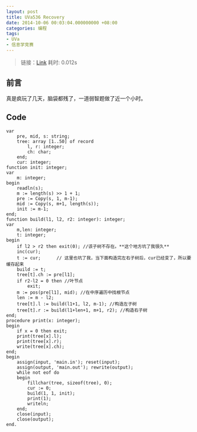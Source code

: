 ```yaml
---
layout: post
title: UVa536 Recovery
date: 2014-10-06 00:03:04.000000000 +08:00
categories: 编程
tags:
- UVa
- 信息学竞赛
---
```

<blockquote>
<p>链接：<a href="http://uva.onlinejudge.org/index.php?option=com_onlinejudge&amp;Itemid=8&amp;category=7&amp;page=show_problem&amp;problem=477">Link</a> 耗时: 0.012s</p>
</blockquote>
<h2>前言</h2>
<p>真是疯玩了几天，脑袋都残了，一道弱智题做了近一个小时。</p>
<h2>Code</h2>
<pre><code>var
    pre, mid, s: string;
    tree: array [1..50] of record
        l, r: integer;
        ch: char;
    end;
    cur: integer;
function init: integer;
var
    m: integer;
begin
    readln(s);
    m := length(s) &gt;&gt; 1 + 1;
    pre := Copy(s, 1, m-1);
    mid := Copy(s, m+1, length(s));
    init := m-1;
end;
function build(l1, l2, r2: integer): integer;
var
    m,len: integer;
    t: integer;
begin
    if l2 &gt; r2 then exit(0); //该子树不存在。**这个地方坑了我很久**
    inc(cur);
    t := cur;      // 这里也坑了我，当下面构造完左右子树后，cur已经变了，所以要缓存起来
    build := t;  
    tree[t].ch := pre[l1]; 
    if r2-l2 = 0 then //叶节点
        exit;
    m := pos(pre[l1], mid); //在中序遍历中找根节点
    len := m - l2;
    tree[t].l := build(l1+1, l2, m-1); //构造左子树
    tree[t].r := build(l1+len+1, m+1, r2); //构造右子树
end;
procedure print(x: integer);
begin
    if x = 0 then exit;
    print(tree[x].l);
    print(tree[x].r);
    write(tree[x].ch);
end;
begin
    assign(input, 'main.in'); reset(input);
    assign(output, 'main.out'); rewrite(output);
    while not eof do
    begin
        fillchar(tree, sizeof(tree), 0);
        cur := 0;
        build(1, 1, init);
        print(1);
        writeln;
    end;
    close(input);
    close(output);
end.
</code></pre>

